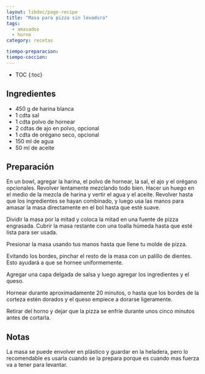 ```yaml
---
layout: libdoc/page-recipe
title: "Masa para pizza sin levadura"
tags: 
  - amasados
  - horno
category: recetas 

tiempo-preparacion:
tiempo-coccion:
---
```

* TOC
{:toc}

## Ingredientes
* 450 g de harina blanca
* 1 cdta sal
* 1 cdta polvo de hornear
* 2 cdtas de ajo en polvo, opcional
* 1 cdta de orégano seco, opcional
* 150 ml de agua
* 50 ml de aceite

## Preparación
En un bowl, agregar la harina, el polvo de hornear, la sal, el ajo y el orégano
opcionales. Revolver lentamente mezclando todo bien. Hacer un huego en el medio
de la mezcla de harina y vertir el agua y el aceite. Revolver hasta que   los
ingredientes se hayan combinado, y luego usa las manos para amasar la masa
directamente en el bol hasta que esté suave.

Dividir la masa por la mitad y coloca la mitad en una fuente de pizza engrasada.
Cubrir la masa restante con una toalla húmeda hasta que esté lista para ser
usada.

Presionar la masa usando tus manos hasta que llene tu molde de pizza.

Evitando los bordes, pinchar el resto de la masa con un palillo de dientes. Esto
ayudará a que se hornee uniformemente.

Agregar una capa delgada de salsa y luego agregar los ingredientes y el queso.

Hornear durante aproximadamente 20 minutos, o hasta que los bordes de la corteza
estén dorados y el queso empiece a dorarse ligeramente.

Retirar del horno y dejar que la pizza se enfríe durante unos cinco minutos
antes de cortarla.

## Notas
La masa se puede envolver en plástico y guardar en la heladera, pero lo
recomendable es usarla cuando se la prepara porque es cuando mas fuerza va a
tener para levantar.
